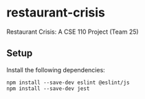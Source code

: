 # restaurant-crisis
Restaurant Crisis: A CSE 110 Project (Team 25)

## Setup

Install the following dependencies:

```
npm install --save-dev eslint @eslint/js
npm install --save-dev jest
```
